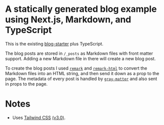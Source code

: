 # A statically generated blog example using Next.js, Markdown, and TypeScript

This is the existing [blog-starter](https://github.com/vercel/next.js/tree/canary/examples/blog-starter) plus TypeScript.

The blog posts are stored in `/_posts` as Markdown files with front matter support. Adding a new Markdown file in there will create a new blog post.

To create the blog posts I used [`remark`](https://github.com/remarkjs/remark) and [`remark-html`](https://github.com/remarkjs/remark-html) to convert the Markdown files into an HTML string, and then send it down as a prop to the page. The metadata of every post is handled by [`gray-matter`](https://github.com/jonschlinkert/gray-matter) and also sent in props to the page.

# Notes

- Uses [Tailwind CSS](https://tailwindcss.com) [(v3.0)](https://tailwindcss.com/blog/tailwindcss-v3).
